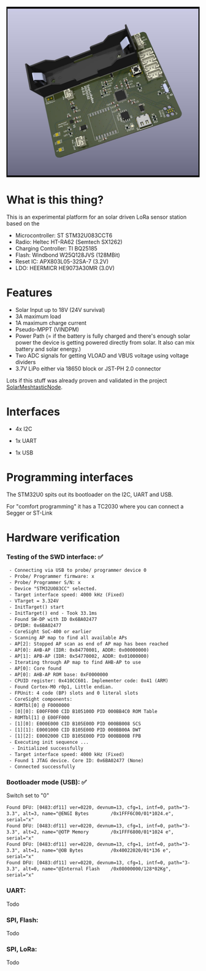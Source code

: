 ![SolarLoraBox PCB](doc/pcb_v002jpg.jpg)

# What is this thing?

This is an experimental platform for an solar driven LoRa sensor station based on the

- Microcontroller: ST STM32U083CCT6
- Radio: Heltec HT-RA62 (Semtech SX1262)
- Charging Controller: TI BQ25185
- Flash: Windbond W25Q128JVS (128MBit)
- Reset IC: APX803L05-32SA-7 (3.2V)
- LDO: HEERMICR HE9073A30MR (3.0V)

# Features

 - Solar Input up to 18V (24V survival)
 - 3A maximum load
 - 1A maximum charge current
 - Pseudo-MPPT (VINDPM)
 - Power Path (= if the battery is fully charged and there's enough solar power the device is getting powered directly from solar. It also can mix battery and solar energy.)
 - Two ADC signals for getting VLOAD and  VBUS voltage using voltage dividers
 - 3.7V LiPo either via 18650 block or JST-PH 2.0 connector

Lots if this stuff was already proven and validated in the project [SolarMeshtasticNode](https://github.com/dm5tt/SolarMeshtasticNode).

# Interfaces

- 4x I2C

- 1x UART

- 1x USB

# Programming interfaces

The STM32U0 spits out its bootloader on the I2C, UART and USB.

For "comfort programming" it has a TC2030 where you can connect a Segger or ST-Link

# Hardware verification

### Testing of the SWD interface: ✅

```
 - Connecting via USB to probe/ programmer device 0
 - Probe/ Programmer firmware: x
 - Probe/ Programmer S/N: x
 - Device "STM32U083CC" selected.
 - Target interface speed: 4000 kHz (Fixed)
 - VTarget = 3.324V
 - InitTarget() start
 - InitTarget() end - Took 33.1ms
 - Found SW-DP with ID 0x6BA02477
 - DPIDR: 0x6BA02477
 - CoreSight SoC-400 or earlier
 - Scanning AP map to find all available APs
 - AP[2]: Stopped AP scan as end of AP map has been reached
 - AP[0]: AHB-AP (IDR: 0x84770001, ADDR: 0x00000000)
 - AP[1]: APB-AP (IDR: 0x54770002, ADDR: 0x01000000)
 - Iterating through AP map to find AHB-AP to use
 - AP[0]: Core found
 - AP[0]: AHB-AP ROM base: 0xF0000000
 - CPUID register: 0x410CC601. Implementer code: 0x41 (ARM)
 - Found Cortex-M0 r0p1, Little endian.
 - FPUnit: 4 code (BP) slots and 0 literal slots
 - CoreSight components:
 - ROMTbl[0] @ F0000000
 - [0][0]: E00FF000 CID B105100D PID 000BB4C0 ROM Table
 - ROMTbl[1] @ E00FF000
 - [1][0]: E000E000 CID B105E00D PID 000BB008 SCS
 - [1][1]: E0001000 CID B105E00D PID 000BB00A DWT
 - [1][2]: E0002000 CID B105E00D PID 000BB00B FPB
 - Executing init sequence ...
  - Initialized successfully
 - Target interface speed: 4000 kHz (Fixed)
 - Found 1 JTAG device. Core ID: 0x6BA02477 (None)
 - Connected successfully
```

### Bootloader mode (USB): ✅

Switch set to "0"

```
Found DFU: [0483:df11] ver=0220, devnum=13, cfg=1, intf=0, path="3-3.3", alt=3, name="@ENGI Bytes        /0x1FFF6C00/01*1024.e", serial="x"
Found DFU: [0483:df11] ver=0220, devnum=13, cfg=1, intf=0, path="3-3.3", alt=2, name="@OTP Memory        /0x1FFF6800/01*1024 e", serial="x"
Found DFU: [0483:df11] ver=0220, devnum=13, cfg=1, intf=0, path="3-3.3", alt=1, name="@OB Bytes          /0x40022020/01*136 e", serial="x"
Found DFU: [0483:df11] ver=0220, devnum=13, cfg=1, intf=0, path="3-3.3", alt=0, name="@Internal Flash    /0x08000000/128*02Kg", serial="x"
```

### UART: 

Todo

### SPI, Flash: 

Todo

### SPI, LoRa: 

Todo


